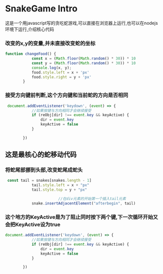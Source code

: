 # SnakeGame Intro

这是一个用javascript写的贪吃蛇游戏,可以直接在浏览器上运行,也可以在nodejs环境下运行,介绍核心代码

### 改变的x,y的变量,并未直接改变蛇的坐标

```js
function changeFood() {
            const x = (Math.floor(Math.random() * 30)) * 10
            const y = (Math.floor(Math.random() * 30)) * 10
            console.log(x, y);
            food.style.left = x + 'px'
            food.style.right = y + 'px'
        }
```

### 

### 接受方向键前判断,这个方向键和当前蛇的方向是否相同

```js
 document.addEventListener('keydown', (event) => {
            //如果按键与方向相同才会继续接受
            if (reObj[dir] !== event.key && keyActive) {
                dir = event.key
                keyActive = false
            }

        })
```



## 这是最核心的蛇移动代码

### 将蛇尾部挪到头部,改变蛇尾成蛇头

```js
 const tail = snakes[snakes.length - 1]
            tail.style.left = x + "px"
            tail.style.top = y + "px"

						//在div元素的开始第一个插入tail元素
            snake.insertAdjacentElement("afterbegin", tail)
```



### 这个地方的KeyActive是为了阻止同时按下两个键,下一次循环开始又会把KeyActive设为true

```js
document.addEventListener('keydown', (event) => {
            //如果按键与方向相同才会继续接受
            if (reObj[dir] !== event.key && keyActive) {
                dir = event.key
                keyActive = false
            }

        })
```

